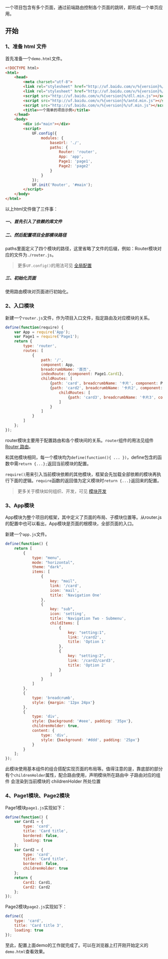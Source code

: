 一个项目包含有多个页面，通过前端路由控制各个页面的跳转，即形成一个单页应用。


## 开始


### 1、准备 html 文件

首先准备一个`demo.html`文件。

```html
<!DOCTYPE html>
<html>
    <head>
        <meta charset="utf-8">
        <link rel="stylesheet" href="http://uf.baidu.com/v/%{version}%/theme.min.css" />
        <link rel="stylesheet" href="http://uf.baidu.com/v/%{version}%/uf.min.css" />
        <script src="http://uf.baidu.com/v/%{version}%/dll.min.js"></script>
        <script src="http://uf.baidu.com/v/%{version}%/antd.min.js"></script>
        <script src="http://uf.baidu.com/v/%{version}%/uf.min.js"></script>
        <title>一个简单的项目示例</title>
    </head>
    <body>
        <div id="main"></div>
        <script>
            UF.config({
                modules: {
                    baseUrl: './',
                    paths: {
                        Router: 'router',
                        App: 'app',
                        Page1: 'page1',
                        Page2: 'page2'
                    }
                }
            });
            UF.init('Router', '#main');
        </script>
    </body>
</html>
```
以上html文件做了三件事：  
##### 一、首先引入了依赖的库文件
##### 二、然后配置项目全部模块路径
paths里面定义了四个模块的路径，这里省略了文件的后缀，例如：Router模块对应的文件为`./router.js`。  
> 更多`UF.config()`的用法可见 [全局配置](#/Develop/Config)

##### 三、初始化页面
使用路由模块对页面进行初始化。


### 2、入口模块

新建一个`router.js`文件，作为项目入口文件，指定路由及对应模块的关系。

```javascript
define(function(require) {
    var App = require('App');
    var Page1 = require('Page1');
    return {
        type: 'router',
        routes: [
            {
                path: '/',
                component: App,
                breadcrumbName: '首页',
                indexRoute: {component: Page1.Card1},
                childRoutes: [
                    {path: 'card', breadcrumbName: '卡片', component: Page1.Card1},
                    {path: 'card2', breadcrumbName: '卡片2', component: Page1.Card2,
                        childRoutes: [
                            {path: 'card3', breadcrumbName: '卡片3', component: 'Page2'}
                        ]
                    }
                ]
            }
        ]
    };
});
```
router模块主要用于配置路由和各个模块间的关系。`router`组件的用法见组件[Router 路由](#/General/Router)。

和其他模块相同，每一个模块均为`define(function(){ ... })`，define包含的函数中需`return {...};`返回当前模块的配置。

`require()`用来引入当前模块依赖的其他模块，框架会先加载全部依赖的模块再执行下面的逻辑。`require`函数的返回值为定义模块时`return {...}`返回来的配置。

> 更多关于模块如何组织、开发，可见 [模块开发](#/Develop/Modules)


### 3、App模块

App模块为整个项目的框架，其中定义了页面的布局、子模块位置等。从router.js的配置中也可以看出，App模块是页面的根模块，全部页面的入口。

新建一个`app.js`文件。
```javascript
define(function() {
    return [
        {
            type: "menu",
            mode: "horizontal",
            theme: "dark",
            items: [
                {
                    key: "mail",
                    link: '/card',
                    icon: 'mail',
                    title: 'Navigation One'
                },
                {
                    key: "sub",
                    icon: 'setting',
                    title: 'Navigation Two - Submenu',
                    childItems: [
                        {
                            key: "setting:1",
                            link: '/card2',
                            title: 'Option 1'
                        },
                        {
                            key: "setting:2",
                            link: '/card2/card3',
                            title: 'Option 2'
                        }
                    ]
                }
            ]
        },
        {
            type: 'breadcrumb',
            style: {margin: '12px 24px'}
        },
        {
            type: 'div',
            style: {background: '#eee', padding: '35px'},
            childrenHolder: true,
            content: {
                type: 'div',
                style: {background: '#ddd', padding: '25px'}
            }
        }
    ];
});

```
此模块使用基本组件的组合搭配实现页面的布局等。值得注意的是，靠底部的部分有个`childrenHolder`属性，配合路由使用，声明模块所在路由中 子路由对应的组件 会渲染到当前模块的 childrenHolder 所处位置


### 4、Page1模块、Page2模块

Page1模块`page1.js`实现如下：

```javascript
define(function() {
    var Card1 = {
        type: 'card',
        title: 'Card title',
        bordered: false,
        loading: true
    };
    var Card2 = {
        type: 'card',
        title: 'Card title',
        bordered: false,
        childrenHolder: true
    };
    return {
        Card1: Card1,
        Card2: Card2
    };
});
```

Page2模块`page2.js`实现如下：

```javascript
define({
    type: 'card',
    title: 'Card title 3',
    loading: true
});
```

至此，配置上面demo的工作就完成了。可以在浏览器上打开刚开始定义的`demo.html`查看效果。
